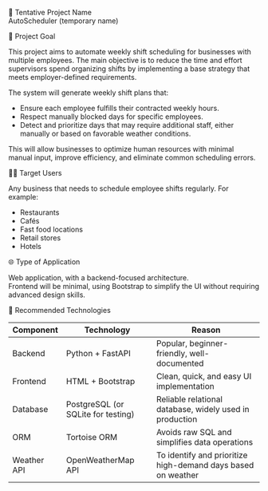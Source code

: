 🧠 Tentative Project Name  
AutoScheduler (temporary name)

🎯 Project Goal

This project aims to automate weekly shift scheduling for businesses with multiple employees. The main objective is to reduce the time and effort supervisors spend organizing shifts by implementing a base strategy that meets employer-defined requirements.

The system will generate weekly shift plans that:

- Ensure each employee fulfills their contracted weekly hours.
- Respect manually blocked days for specific employees.
- Detect and prioritize days that may require additional staff, either manually or based on favorable weather conditions.

This will allow businesses to optimize human resources with minimal manual input, improve efficiency, and eliminate common scheduling errors.

🧑‍💼 Target Users

Any business that needs to schedule employee shifts regularly. For example:

- Restaurants
- Cafés
- Fast food locations
- Retail stores
- Hotels

🌐 Type of Application

Web application, with a backend-focused architecture.  
Frontend will be minimal, using Bootstrap to simplify the UI without requiring advanced design skills.

🔧 Recommended Technologies

| Component   | Technology                         | Reason                                                       |
| ----------- | ---------------------------------- | ------------------------------------------------------------ |
| Backend     | Python + FastAPI                   | Popular, beginner-friendly, well-documented                  |
| Frontend    | HTML + Bootstrap                   | Clean, quick, and easy UI implementation                     |
| Database    | PostgreSQL (or SQLite for testing) | Reliable relational database, widely used in production      |
| ORM         | Tortoise ORM                       | Avoids raw SQL and simplifies data operations                |
| Weather API | OpenWeatherMap API                 | To identify and prioritize high-demand days based on weather |
